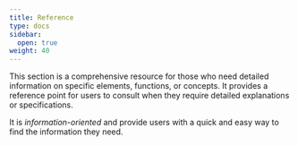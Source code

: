 ```yaml
---
title: Reference
type: docs
sidebar:
  open: true
weight: 40
---
```


This section is a comprehensive resource for those who need detailed information on specific elements, functions, or concepts. It provides a reference point for users to consult when they require detailed explanations or specifications.

It is *information-oriented* and provide users with a quick and easy way to find the information they need.
